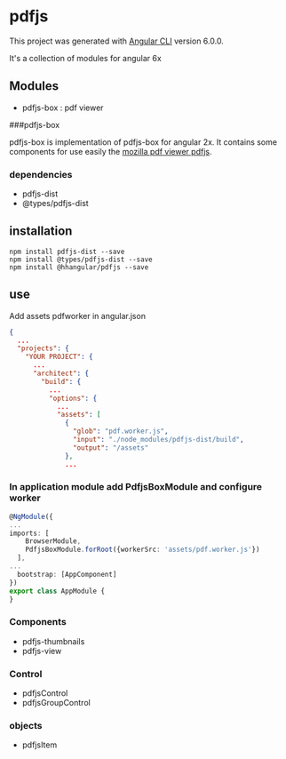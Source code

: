 # pdfjs

This project was generated with [Angular CLI](https://github.com/angular/angular-cli) version 6.0.0.

It's a collection of modules for angular 6x

## Modules
  - pdfjs-box : pdf viewer

###pdfjs-box

pdfjs-box is implementation of pdfjs-box for angular 2x. It contains some components for use easily the [mozilla pdf viewer pdfjs](https://github.com/mozilla/pdf.js).

### dependencies
  - pdfjs-dist
  - @types/pdfjs-dist

## installation

```
npm install pdfjs-dist --save
npm install @types/pdfjs-dist --save
npm install @hhangular/pdfjs --save
```

## use

Add assets pdfworker in angular.json

```json
{
  ...
  "projects": {
    "YOUR PROJECT": {
      ...
      "architect": {
        "build": {
          ...
          "options": {
            ...
            "assets": [
              { 
                "glob": "pdf.worker.js", 
                "input": "./node_modules/pdfjs-dist/build", 
                "output": "/assets" 
              },
              ...
```

### In application module add PdfjsBoxModule and configure worker

```typescript
@NgModule({
...
imports: [
    BrowserModule,
    PdfjsBoxModule.forRoot({workerSrc: 'assets/pdf.worker.js'})
  ],
...
  bootstrap: [AppComponent]
})
export class AppModule {
}
```

### Components
  - pdfjs-thumbnails
  - pdfjs-view

### Control
  - pdfjsControl
  - pdfjsGroupControl

### objects

  - pdfjsItem

